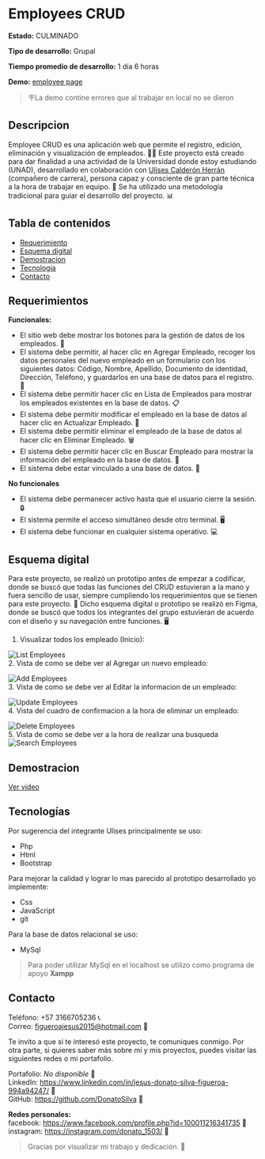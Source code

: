 # Employees CRUD
**Estado:** CULMINADO

**Tipo de desarrollo:** Grupal

**Tiempo promedio de desarrollo:** 1 día 6 horas

**Demo:** [employee page](https://employee-crud.000webhostapp.com/)

> 🪧La demo contine errores que al trabajar en local no se dieron

## Descripcion

Employee CRUD es una aplicación web que permite el registro, edición, eliminación y visualización de empleados. 🧑‍💼 Este proyecto está creado para dar finalidad a una actividad de la Universidad donde estoy estudiando (UNAD), desarrollado en colaboración con [Ulises Calderón Herrán](https://github.com/Uli979) (compañero de carrera), persona capaz y consciente de gran parte técnica a la hora de trabajar en equipo. 👏 Se ha utilizado una metodología tradicional para guiar el desarrollo del proyecto. 📊

## Tabla de contenidos

- [Requerimiento](#requerimientos)
- [Esquema digital](#esquema-digital)
- [Demostracion](#demostracion)
- [Tecnologia](#tecnologías)
- [Contacto](#contacto)

## Requerimientos

**Funcionales:** <br>
- El sitio web debe mostrar los botones para la gestión de datos de los empleados. 👥
- El sistema debe permitir, al hacer clic en Agregar Empleado, recoger los datos personales del nuevo empleado en un formulario con los siguientes datos: Código, Nombre, Apellido, Documento de identidad, Dirección, Teléfono, y guardarlos en una base de datos para el registro. 📝
- El sistema debe permitir hacer clic en Lista de Empleados para mostrar los empleados existentes en la base de datos. 📋
- El sistema debe permitir modificar el empleado en la base de datos al hacer clic en Actualizar Empleado. 🔄
- El sistema debe permitir eliminar el empleado de la base de datos al hacer clic en Eliminar Empleado. 🗑️
- El sistema debe permitir hacer clic en Buscar Empleado para mostrar la información del empleado en la base de datos. 🔎
- El sistema debe estar vinculado a una base de datos. 🔗

**No funcionales** <br>
- El sistema debe permanecer activo hasta que el usuario cierre la sesión. 🔒
- El sistema permite el acceso simultáneo desde otro terminal. 🖥️
- El sistema debe funcionar en cualquier sistema operativo. 💻

## Esquema digital

Para este proyecto, se realizó un prototipo antes de empezar a codificar, donde se buscó que todas las funciones del CRUD estuvieran a la mano y fuera sencillo de usar, siempre cumpliendo los requerimientos que se tienen para este proyecto. 🚀 Dicho esquema digital o prototipo se realizó en Figma, donde se buscó que todos los integrantes del grupo estuvieran de acuerdo con el diseño y su navegación entre funciones. 🖥️ <br>

1. Visualizar todos los empleado (Inicio):

![List Employees][List]
<br>
2. Vista de como se debe ver al Agregar un nuevo empleado:

![Add Employees][Add]
<br>
3. Vista de como se debe ver al Editar la informacion de un empleado:

![Update Employees][Update]
<br>
4. Vista del cuadro de confirmacion a la hora de eliminar un empleado:

![Delete Employees][Delete]
<br>
5. Vista de como se debe ver a la hora de realizar una busqueda
![Search Employees][Search]

## Demostracion

[Ver video](https://www.youtube.com/watch?v=KB4S9aRO7Vw&ab_channel=jesusdonatosilvafigueroa)

## Tecnologías

Por sugerencia del integrante Ulises principalmente se uso:

- Php
- Html
- Bootstrap

Para mejorar la calidad y lograr lo mas parecido al prototipo desarrollado yo implemente:

- Css
- JavaScript
- git

Para la base de datos relacional se uso:

- MySql

> Para poder utilizar MySql en el localhost se utilizo como programa de apoyo **Xampp**


## Contacto

Teléfono: +57 3166705236 📞 <br>
Correo: figueroajesus2015@hotmail.com 📧

Te invito a que si te interesó este proyecto, te comuniques conmigo. Por otra parte, si quieres saber más sobre mí y mis proyectos, puedes visitar las siguientes redes o mi portafolio.

Portafolio: _No disponible_ 🚧  <br>
LinkedIn: https://www.linkedin.com/in/jesus-donato-silva-figueroa-994a94247/ 🔗 <br>
GitHub: https://github.com/DonatoSilva 🔗

**Redes personales:**   
facebook: https://www.facebook.com/profile.php?id=100011216341735 🔗  
instagram: https://instagram.com/donato_1503/ 🔗  

> Gracias por visualizar mi trabajo y dedicación. 👏

[List]: /prototipo/List%20Employees.png
[Add]: /prototipo/Add%20Employee.png
[Delete]: /prototipo/Delet%20Employees.png
[Update]: /prototipo/Edit%20Employee.png
[Search]: /prototipo/Search%20Employee.png
